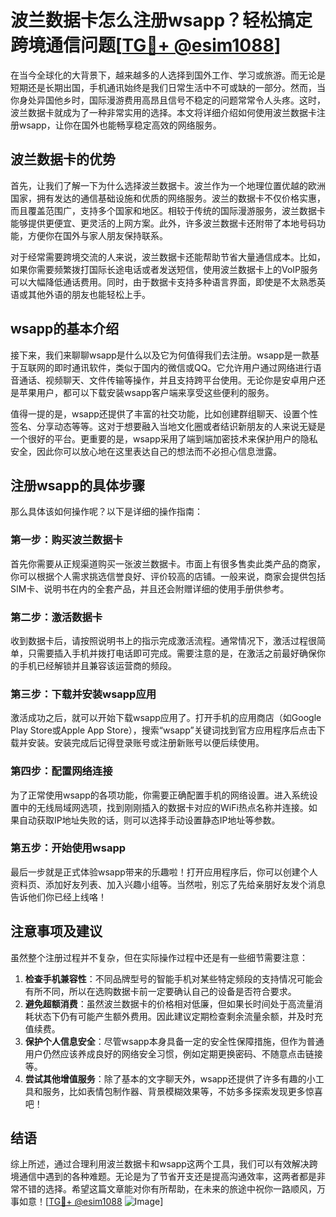 # 波兰数据卡怎么注册wsapp？轻松搞定跨境通信问题[[TG💪+ @esim1088](https://t.me/s/esim1088)]

在当今全球化的大背景下，越来越多的人选择到国外工作、学习或旅游。而无论是短期还是长期出国，手机通讯始终是我们日常生活中不可或缺的一部分。然而，当你身处异国他乡时，国际漫游费用高昂且信号不稳定的问题常常令人头疼。这时，波兰数据卡就成为了一种非常实用的选择。本文将详细介绍如何使用波兰数据卡注册wsapp，让你在国外也能畅享稳定高效的网络服务。

## 波兰数据卡的优势

首先，让我们了解一下为什么选择波兰数据卡。波兰作为一个地理位置优越的欧洲国家，拥有发达的通信基础设施和优质的网络服务。波兰的数据卡不仅价格实惠，而且覆盖范围广，支持多个国家和地区。相较于传统的国际漫游服务，波兰数据卡能够提供更便宜、更灵活的上网方案。此外，许多波兰数据卡还附带了本地号码功能，方便你在国外与家人朋友保持联系。

对于经常需要跨境交流的人来说，波兰数据卡还能帮助节省大量通信成本。比如，如果你需要频繁拨打国际长途电话或者发送短信，使用波兰数据卡上的VoIP服务可以大幅降低通话费用。同时，由于数据卡支持多种语言界面，即使是不太熟悉英语或其他外语的朋友也能轻松上手。

## wsapp的基本介绍

接下来，我们来聊聊wsapp是什么以及它为何值得我们去注册。wsapp是一款基于互联网的即时通讯软件，类似于国内的微信或QQ。它允许用户通过网络进行语音通话、视频聊天、文件传输等操作，并且支持跨平台使用。无论你是安卓用户还是苹果用户，都可以下载安装wsapp客户端来享受这些便利的服务。

值得一提的是，wsapp还提供了丰富的社交功能，比如创建群组聊天、设置个性签名、分享动态等等。这对于想要融入当地文化圈或者结识新朋友的人来说无疑是一个很好的平台。更重要的是，wsapp采用了端到端加密技术来保护用户的隐私安全，因此你可以放心地在这里表达自己的想法而不必担心信息泄露。

## 注册wsapp的具体步骤

那么具体该如何操作呢？以下是详细的操作指南：

### 第一步：购买波兰数据卡
首先你需要从正规渠道购买一张波兰数据卡。市面上有很多售卖此类产品的商家，你可以根据个人需求挑选信誉良好、评价较高的店铺。一般来说，商家会提供包括SIM卡、说明书在内的全套产品，并且还会附赠详细的使用手册供参考。

### 第二步：激活数据卡
收到数据卡后，请按照说明书上的指示完成激活流程。通常情况下，激活过程很简单，只需要插入手机并拨打电话即可完成。需要注意的是，在激活之前最好确保你的手机已经解锁并且兼容该运营商的频段。

### 第三步：下载并安装wsapp应用
激活成功之后，就可以开始下载wsapp应用了。打开手机的应用商店（如Google Play Store或Apple App Store），搜索“wsapp”关键词找到官方应用程序后点击下载并安装。安装完成后记得登录账号或注册新账号以便后续使用。

### 第四步：配置网络连接
为了正常使用wsapp的各项功能，你需要正确配置手机的网络设置。进入系统设置中的无线局域网选项，找到刚刚插入的数据卡对应的WiFi热点名称并连接。如果自动获取IP地址失败的话，则可以选择手动设置静态IP地址等参数。

### 第五步：开始使用wsapp
最后一步就是正式体验wsapp带来的乐趣啦！打开应用程序后，你可以创建个人资料页、添加好友列表、加入兴趣小组等。当然啦，别忘了先给亲朋好友发个消息告诉他们你已经上线咯！

## 注意事项及建议

虽然整个注册过程并不复杂，但在实际操作过程中还是有一些细节需要注意：

1. **检查手机兼容性**：不同品牌型号的智能手机对某些特定频段的支持情况可能会有所不同，所以在选购数据卡前一定要确认自己的设备是否符合要求。
2. **避免超额消费**：虽然波兰数据卡的价格相对低廉，但如果长时间处于高流量消耗状态下仍有可能产生额外费用。因此建议定期检查剩余流量余额，并及时充值续费。
3. **保护个人信息安全**：尽管wsapp本身具备一定的安全性保障措施，但作为普通用户仍然应该养成良好的网络安全习惯，例如定期更换密码、不随意点击链接等。
4. **尝试其他增值服务**：除了基本的文字聊天外，wsapp还提供了许多有趣的小工具和服务，比如表情包制作器、背景模糊效果等，不妨多多探索发现更多惊喜吧！

## 结语

综上所述，通过合理利用波兰数据卡和wsapp这两个工具，我们可以有效解决跨境通信中遇到的各种难题。无论是为了节省开支还是提高沟通效率，这两者都是非常不错的选择。希望这篇文章能对你有所帮助，在未来的旅途中祝你一路顺风，万事如意！[[TG💪+ @esim1088](https://t.me/s/esim1088) ![Image](https://i.postimg.cc/4NQfJmqS/Snipaste-2025-05-13-00-14-12.png)]